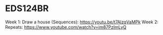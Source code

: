 # EDS124BR
Week 1: Draw a house (Sequences): https://youtu.be/t7AlzqVaMPk
Week 2: Repeats: https://www.youtube.com/watch?v=im87PzImLyQ

